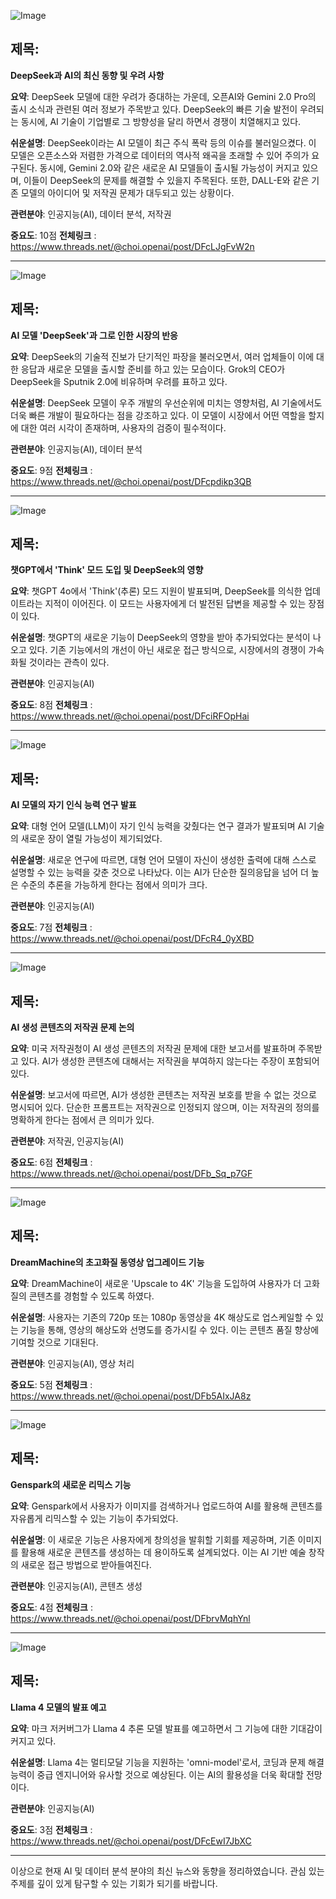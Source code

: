 ![Image](https://scontent-iad3-2.cdninstagram.com/v/t51.71878-15/475580388_640248441862365_5247162723663483148_n.jpg?stp=dst-jpg_e35_tt6&_nc_cat=111&ccb=1-7&_nc_sid=18de74&_nc_ohc=aEkiuXQGSZAQ7kNvgHHHOeo&_nc_zt=23&_nc_ht=scontent-iad3-2.cdninstagram.com&edm=ACx9VUEEAAAA&_nc_gid=AEpqoNGRclf-atCcnSN9bqB&oh=00_AYBspX67n6WRAn9qqa4ciI_FQExTTzUt_tv11oeUcJgd-w&oe=67A1B679)

## 제목:
**DeepSeek과 AI의 최신 동향 및 우려 사항**

**요약**:
DeepSeek 모델에 대한 우려가 증대하는 가운데, 오픈AI와 Gemini 2.0 Pro의 출시 소식과 관련된 여러 정보가 주목받고 있다. DeepSeek의 빠른 기술 발전이 우려되는 동시에, AI 기술이 기업별로 그 방향성을 달리 하면서 경쟁이 치열해지고 있다.

**쉬운설명**:
DeepSeek이라는 AI 모델이 최근 주식 폭락 등의 이슈를 불러일으켰다. 이 모델은 오픈소스와 저렴한 가격으로 데이터의 역사적 왜곡을 초래할 수 있어 주의가 요구된다. 동시에, Gemini 2.0와 같은 새로운 AI 모델들이 출시될 가능성이 커지고 있으며, 이들이 DeepSeek의 문제를 해결할 수 있을지 주목된다. 또한, DALL-E와 같은 기존 모델의 아이디어 및 저작권 문제가 대두되고 있는 상황이다.

**관련분야**: 인공지능(AI), 데이터 분석, 저작권

**중요도**: 10점
**전체링크** : https://www.threads.net/@choi.openai/post/DFcLJgFvW2n

---

![Image](https://scontent-iad3-2.cdninstagram.com/v/t51.71878-15/475711940_1104140758063096_8172968665342293843_n.jpg?stp=dst-jpg_e35_tt6&_nc_cat=100&ccb=1-7&_nc_sid=18de74&_nc_ohc=jvViMWzeE18Q7kNvgGSL94V&_nc_zt=23&_nc_ht=scontent-iad3-2.cdninstagram.com&edm=ACx9VUEEAAAA&_nc_gid=AEpqoNGRclf-atCcnSN9bqB&oh=00_AYDbf2qa2B4ILw503GDC_RDpqIUmG9hIEgb0klddYr3o8g&oe=67A1BB59)

## 제목:
**AI 모델 'DeepSeek'과 그로 인한 시장의 반응**

**요약**:
DeepSeek의 기술적 진보가 단기적인 파장을 불러오면서, 여러 업체들이 이에 대한 응답과 새로운 모델을 출시할 준비를 하고 있는 모습이다. Grok의 CEO가 DeepSeek을 Sputnik 2.0에 비유하며 우려를 표하고 있다.

**쉬운설명**:
DeepSeek 모델이 우주 개발의 우선순위에 미치는 영향처럼, AI 기술에서도 더욱 빠른 개발이 필요하다는 점을 강조하고 있다. 이 모델이 시장에서 어떤 역할을 할지에 대한 여러 시각이 존재하며, 사용자의 검증이 필수적이다.

**관련분야**: 인공지능(AI), 데이터 분석

**중요도**: 9점
**전체링크** : https://www.threads.net/@choi.openai/post/DFcpdikp3QB

---

![Image](https://scontent-iad3-1.cdninstagram.com/v/t51.71878-15/475562135_2068883883616973_7797529784289465293_n.jpg?stp=dst-jpg_e35_tt6&_nc_cat=107&ccb=1-7&_nc_sid=18de74&_nc_ohc=QXoSMiOeVhIQ7kNvgGeeBvM&_nc_zt=23&_nc_ht=scontent-iad3-1.cdninstagram.com&edm=ACx9VUEEAAAA&_nc_gid=AEpqoNGRclf-atCcnSN9bqB&oh=00_AYAOJHeaRPxp696xuWW-wM65yL1L0ReAZyM1QGS0GIVQMw&oe=67A1E16E)

## 제목:
**챗GPT에서 'Think' 모드 도입 및 DeepSeek의 영향**

**요약**:
챗GPT 4o에서 'Think'(추론) 모드 지원이 발표되며, DeepSeek를 의식한 업데이트라는 지적이 이어진다. 이 모드는 사용자에게 더 발전된 답변을 제공할 수 있는 장점이 있다.

**쉬운설명**:
챗GPT의 새로운 기능이 DeepSeek의 영향을 받아 추가되었다는 분석이 나오고 있다. 기존 기능에서의 개선이 아닌 새로운 접근 방식으로, 시장에서의 경쟁이 가속화될 것이라는 관측이 있다.

**관련분야**: 인공지능(AI)

**중요도**: 8점
**전체링크** : https://www.threads.net/@choi.openai/post/DFciRFOpHai

---

![Image](https://scontent-iad3-2.cdninstagram.com/v/t51.71878-15/475498440_18490544740008433_2024096105252627326_n.jpg?stp=dst-jpg_e35_tt6&_nc_cat=100&ccb=1-7&_nc_sid=18de74&_nc_ohc=XBCC1J873JQQ7kNvgFuACAN&_nc_zt=23&_nc_ht=scontent-iad3-2.cdninstagram.com&edm=ACx9VUEEAAAA&_nc_gid=AEpqoNGRclf-atCcnSN9bqB&oh=00_AYANH7C6hv7byIJrFTeKZZHE2W0zW-CHB01L8FtUp1qIfg&oe=67A1D4C9)

## 제목:
**AI 모델의 자기 인식 능력 연구 발표**

**요약**:
대형 언어 모델(LLM)이 자기 인식 능력을 갖췄다는 연구 결과가 발표되며 AI 기술의 새로운 장이 열릴 가능성이 제기되었다.

**쉬운설명**:
새로운 연구에 따르면, 대형 언어 모델이 자신이 생성한 출력에 대해 스스로 설명할 수 있는 능력을 갖춘 것으로 나타났다. 이는 AI가 단순한 질의응답을 넘어 더 높은 수준의 추론을 가능하게 한다는 점에서 의미가 크다.

**관련분야**: 인공지능(AI)

**중요도**: 7점
**전체링크** : https://www.threads.net/@choi.openai/post/DFcR4_0yXBD

---

![Image](https://scontent-iad3-1.cdninstagram.com/v/t51.71878-15/475340204_18490535557008433_4434618852188394445_n.jpg?stp=dst-jpg_e35_tt6&_nc_cat=104&ccb=1-7&_nc_sid=18de74&_nc_ohc=OMVyzLIFGnYQ7kNvgEr_pXh&_nc_zt=23&_nc_ht=scontent-iad3-1.cdninstagram.com&edm=ACx9VUEEAAAA&_nc_gid=AEpqoNGRclf-atCcnSN9bqB&oh=00_AYBiAB6csxdqVR_tfz_8hwq6LvMA8vF1BNdCh-HHR-IOew&oe=67A1CF71)

## 제목:
**AI 생성 콘텐츠의 저작권 문제 논의**

**요약**:
미국 저작권청이 AI 생성 콘텐츠의 저작권 문제에 대한 보고서를 발표하며 주목받고 있다. AI가 생성한 콘텐츠에 대해서는 저작권을 부여하지 않는다는 주장이 포함되어 있다.

**쉬운설명**:
보고서에 따르면, AI가 생성한 콘텐츠는 저작권 보호를 받을 수 없는 것으로 명시되어 있다. 단순한 프롬프트는 저작권으로 인정되지 않으며, 이는 저작권의 정의를 명확하게 한다는 점에서 큰 의미가 있다.

**관련분야**: 저작권, 인공지능(AI)

**중요도**: 6점
**전체링크** : https://www.threads.net/@choi.openai/post/DFb_Sq_p7GF

---

![Image](https://scontent-iad3-1.cdninstagram.com/v/t51.71878-15/475635588_9364800280248758_7158606791391633174_n.jpg?stp=dst-jpg_e35_tt6&_nc_cat=107&ccb=1-7&_nc_sid=18de74&_nc_ohc=HVqZL2JJTdYQ7kNvgFpDnJk&_nc_zt=23&_nc_ht=scontent-iad3-1.cdninstagram.com&edm=ACx9VUEEAAAA&_nc_gid=AEpqoNGRclf-atCcnSN9bqB&oh=00_AYBjStPrm34Tpi6NREnKB_57LmQo4LqVWcbAMBRKSmya4Q&oe=67A1D046)

## 제목:
**DreamMachine의 초고화질 동영상 업그레이드 기능**

**요약**:
DreamMachine이 새로운 'Upscale to 4K' 기능을 도입하여 사용자가 더 고화질의 콘텐츠를 경험할 수 있도록 하였다.

**쉬운설명**:
사용자는 기존의 720p 또는 1080p 동영상을 4K 해상도로 업스케일할 수 있는 기능을 통해, 영상의 해상도와 선명도를 증가시킬 수 있다. 이는 콘텐츠 품질 향상에 기여할 것으로 기대된다.

**관련분야**: 인공지능(AI), 영상 처리

**중요도**: 5점
**전체링크** : https://www.threads.net/@choi.openai/post/DFb5AIxJA8z

---

![Image](https://scontent-iad3-2.cdninstagram.com/v/t51.71878-15/475498701_2068882886611978_776676823896595411_n.jpg?stp=dst-jpg_e35_tt6&_nc_cat=111&ccb=1-7&_nc_sid=18de74&_nc_ohc=xk811vbZ97oQ7kNvgI2GDZDn&_nc_zt=23&_nc_ht=scontent-iad3-2.cdninstagram.com&edm=ACx9VUEEAAAA&_nc_gid=AEpqoNGRclf-atCcnSN9bqB&oh=00_AYDqeQW8olP1XPSx6m_T0cuG-g2xcN9uKhkdp21BiC_Og&oe=67A1C3CA)

## 제목:
**Genspark의 새로운 리믹스 기능** 

**요약**:
Genspark에서 사용자가 이미지를 검색하거나 업로드하여 AI를 활용해 콘텐츠를 자유롭게 리믹스할 수 있는 기능이 추가되었다.

**쉬운설명**:
이 새로운 기능은 사용자에게 창의성을 발휘할 기회를 제공하며, 기존 이미지를 활용해 새로운 콘텐츠를 생성하는 데 용이하도록 설계되었다. 이는 AI 기반 예술 창작의 새로운 접근 방법으로 받아들여진다.

**관련분야**: 인공지능(AI), 콘텐츠 생성

**중요도**: 4점
**전체링크** : https://www.threads.net/@choi.openai/post/DFbrvMqhYnl

---

![Image](https://scontent-iad3-2.cdninstagram.com/v/t51.71878-15/475549323_980607433991849_5017472161764867447_n.jpg?stp=dst-jpg_e35_tt6&_nc_cat=111&ccb=1-7&_nc_sid=18de74&_nc_ohc=TUd1WpM1ZXMQ7kNvgGWsdfP&_nc_zt=23&_nc_ht=scontent-iad3-2.cdninstagram.com&edm=ACx9VUEEAAAA&_nc_gid=AEpqoNGRclf-atCcnSN9bqB&oh=00_AYB0JNhSnnhHCxunJ7O2Zcxpr7ycR6Li9xgEZl5dztlLng&oe=67A1CB4E)

## 제목:
**Llama 4 모델의 발표 예고**

**요약**:
마크 저커버그가 Llama 4 추론 모델 발표를 예고하면서 그 기능에 대한 기대감이 커지고 있다.

**쉬운설명**:
Llama 4는 멀티모달 기능을 지원하는 'omni-model'로서, 코딩과 문제 해결 능력이 중급 엔지니어와 유사할 것으로 예상된다. 이는 AI의 활용성을 더욱 확대할 전망이다.

**관련분야**: 인공지능(AI)

**중요도**: 3점
**전체링크** : https://www.threads.net/@choi.openai/post/DFcEwI7JbXC

---

이상으로 현재 AI 및 데이터 분석 분야의 최신 뉴스와 동향을 정리하였습니다. 관심 있는 주제를 깊이 있게 탐구할 수 있는 기회가 되기를 바랍니다.